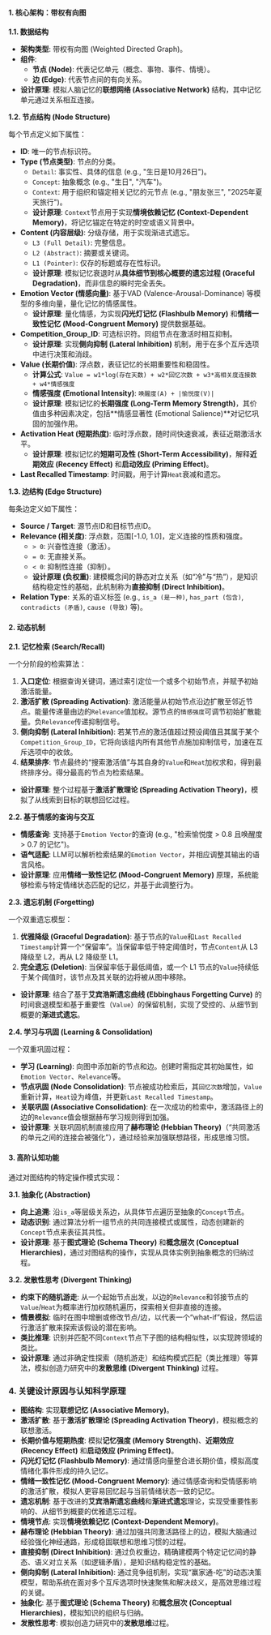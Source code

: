 #### **1. 核心架构：带权有向图**

**1.1. 数据结构**

*   **架构类型**: 带权有向图 (Weighted Directed Graph)。
*   **组件**:
    *   **节点 (Node)**: 代表记忆单元（概念、事物、事件、情境）。
    *   **边 (Edge)**: 代表节点间的有向关系。
*   **设计原理**: 模拟人脑记忆的**联想网络 (Associative Network)** 结构，其中记忆单元通过关系相互连接。

**1.2. 节点结构 (Node Structure)**

每个节点定义如下属性：

*   **ID**: 唯一的节点标识符。
*   **Type (节点类型)**: 节点的分类。
    *   `Detail`: 事实性、具体的信息 (e.g., "生日是10月26日")。
    *   `Concept`: 抽象概念 (e.g., "生日", "汽车")。
    *   `Context`: 用于组织和锚定相关记忆的元节点 (e.g., "朋友张三", "2025年夏天旅行")。
    *   **设计原理**: `Context`节点用于实现**情境依赖记忆 (Context-Dependent Memory)**，将记忆锚定在特定的时空或语义背景中。
*   **Content (内容层级)**: 分级存储，用于实现渐进式遗忘。
    *   `L3 (Full Detail)`: 完整信息。
    *   `L2 (Abstract)`: 摘要或关键词。
    *   `L1 (Pointer)`: 仅存的标题或存在性标识。
    *   **设计原理**: 模拟记忆衰退时从**具体细节到核心概要的遗忘过程 (Graceful Degradation)**，而非信息的瞬时完全丢失。
*   **Emotion Vector (情感向量)**: 基于VAD (Valence-Arousal-Dominance) 等模型的多维向量，量化记忆的情感属性。
    *   **设计原理**: 量化情感，为实现**闪光灯记忆 (Flashbulb Memory)** 和**情绪一致性记忆 (Mood-Congruent Memory)** 提供数据基础。
*   **Competition_Group_ID**: 可选标识符。同组节点在激活时相互抑制。
    *   **设计原理**: 实现**侧向抑制 (Lateral Inhibition)** 机制，用于在多个互斥选项中进行决策和消歧。
*   **Value (长期价值)**: 浮点数，表征记忆的长期重要性和稳固性。
    *   **计算公式**: `Value = w1*log(存在天数) + w2*回忆次数 + w3*高相关度连接数 + w4*情感强度`
    *   **情感强度 (Emotional Intensity)**: `唤醒度(A) + |愉悦度(V)|`
    *   **设计原理**: 模拟记忆的**长期强度 (Long-Term Memory Strength)**，其价值由多种因素决定，包括**情感显著性 (Emotional Salience)**对记忆巩固的加强作用。
*   **Activation Heat (短期热度)**: 临时浮点数，随时间快速衰减，表征近期激活水平。
    *   **设计原理**: 模拟记忆的**短期可及性 (Short-Term Accessibility)**，解释**近期效应 (Recency Effect)** 和**启动效应 (Priming Effect)**。
*   **Last Recalled Timestamp**: 时间戳，用于计算`Heat`衰减和遗忘。

**1.3. 边结构 (Edge Structure)**

每条边定义如下属性：

*   **Source / Target**: 源节点ID和目标节点ID。
*   **Relevance (相关度)**: 浮点数，范围[-1.0, 1.0]，定义连接的性质和强度。
    *   `> 0`: 兴奋性连接（激活）。
    *   `= 0`: 无直接关系。
    *   `< 0`: 抑制性连接（抑制）。
    *   **设计原理 (负权重)**: 建模概念间的静态对立关系（如“冷”与“热”），是知识结构稳定性的基础，此机制称为**直接抑制 (Direct Inhibition)**。
*   **Relation Type**: 关系的语义标签 (e.g., `is_a (是一种)`, `has_part (包含)`, `contradicts (矛盾)`, `cause (导致)` 等)。

#### **2. 动态机制**

**2.1. 记忆检索 (Search/Recall)**

一个分阶段的检索算法：
1.  **入口定位**: 根据查询关键词，通过索引定位一个或多个初始节点，并赋予初始激活能量。
2.  **激活扩散 (Spreading Activation)**: 激活能量从初始节点沿边扩散至邻近节点。能量传递量由边的`Relevance`值加权。源节点的`情感强度`可调节初始扩散能量。负`Relevance`传递抑制信号。
3.  **侧向抑制 (Lateral Inhibition)**: 若某节点的激活值超过预设阈值且其属于某个`Competition_Group_ID`，它将向该组内所有其他节点施加抑制信号，加速在互斥选项中的收敛。
4.  **结果排序**: 节点最终的“搜索激活值”与其自身的`Value`和`Heat`加权求和，得到最终排序分。得分最高的节点为检索结果。
*   **设计原理**: 整个过程基于**激活扩散理论 (Spreading Activation Theory)**，模拟了从线索到目标的联想回忆过程。

**2.2. 基于情感的查询与交互**

*   **情感查询**: 支持基于`Emotion Vector`的查询 (e.g., "检索愉悦度 > 0.8 且唤醒度 > 0.7 的记忆")。
*   **语气适配**: LLM可以解析检索结果的`Emotion Vector`，并相应调整其输出的语言风格。
*   **设计原理**: 应用**情绪一致性记忆 (Mood-Congruent Memory)** 原理，系统能够检索与特定情绪状态匹配的记忆，并基于此调整行为。

**2.3. 遗忘机制 (Forgetting)**

一个双重遗忘模型：
1.  **优雅降级 (Graceful Degradation)**: 基于节点的`Value`和`Last Recalled Timestamp`计算一个“保留率”。当保留率低于特定阈值时，节点`Content`从 L3 降级至 L2，再从 L2 降级至 L1。
2.  **完全遗忘 (Deletion)**: 当保留率低于最低阈值，或一个 L1 节点的`Value`持续低于某个阈值时，该节点及其关联的边将被从图中移除。
*   **设计原理**: 结合了基于**艾宾浩斯遗忘曲线 (Ebbinghaus Forgetting Curve)** 的时间衰退模型和基于重要性（`Value`）的保留机制，实现了受控的、从细节到概要的**渐进式遗忘**。

**2.4. 学习与巩固 (Learning & Consolidation)**

一个双重巩固过程：
*   **学习 (Learning)**: 向图中添加新的节点和边。创建时需指定其初始属性，如`Emotion Vector`、`Relevance`等。
*   **节点巩固 (Node Consolidation)**: 节点被成功检索后，其`回忆次数`增加，`Value`重新计算，`Heat`设为峰值，并更新`Last Recalled Timestamp`。
*   **关联巩固 (Associative Consolidation)**: 在一次成功的检索中，激活路径上的边的`Relevance`值会根据赫布学习规则得到加强。
*   **设计原理**: 关联巩固机制直接应用了**赫布理论 (Hebbian Theory)**（“共同激活的单元之间的连接会被强化”），通过经验来加强联想路径，形成思维习惯。

#### **3. 高阶认知功能**

通过对图结构的特定操作模式实现：

**3.1. 抽象化 (Abstraction)**

*   **向上追溯**: 沿`is_a`等层级关系边，从具体节点遍历至抽象的`Concept`节点。
*   **动态识别**: 通过算法分析一组节点的共同连接模式或属性，动态创建新的`Concept`节点来表征其共性。
*   **设计原理**: 基于**图式理论 (Schema Theory)** 和**概念层次 (Conceptual Hierarchies)**，通过对图结构的操作，实现从具体实例到抽象概念的归纳过程。

**3.2. 发散性思考 (Divergent Thinking)**

*   **约束下的随机游走**: 从一个起始节点出发，以边的`Relevance`和邻接节点的`Value`/`Heat`为概率进行加权随机遍历，探索相关但非直接的连接。
*   **情景模拟**: 临时在图中增删或修改节点/边，以代表一个“what-if”假设，然后运行激活扩散来探索该假设的潜在影响。
*   **类比推理**: 识别并匹配不同`Context`节点下子图的结构相似性，以实现跨领域的类比。
*   **设计原理**: 通过非确定性探索（随机游走）和结构模式匹配（类比推理）等算法，模拟创造力研究中的**发散思维 (Divergent Thinking)** 过程。

### **4. 关键设计原因与认知科学原理**

*   **图结构**: 实现**联想记忆 (Associative Memory)**。
*   **激活扩散**: 基于**激活扩散理论 (Spreading Activation Theory)**，模拟概念的联想激活。
*   **长期价值与短期热度**: 模拟**记忆强度 (Memory Strength)**、**近期效应 (Recency Effect)** 和**启动效应 (Priming Effect)**。
*   **闪光灯记忆 (Flashbulb Memory)**: 通过情感向量整合进长期价值，模拟高度情绪化事件形成的持久记忆。
*   **情绪一致性记忆 (Mood-Congruent Memory)**: 通过情感查询和受情感影响的激活扩散，模拟人更容易回忆起与当前情绪状态一致的记忆。
*   **遗忘机制**: 基于改进的**艾宾浩斯遗忘曲线**和**渐进式遗忘**理论，实现受重要性影响的、从细节到概要的优雅遗忘过程。
*   **情境节点**: 实现**情境依赖记忆 (Context-Dependent Memory)**。
*   **赫布理论 (Hebbian Theory)**: 通过加强共同激活路径上的边，模拟大脑通过经验强化神经通路，形成稳固联想和思维习惯的过程。
*   **直接抑制 (Direct Inhibition)**: 通过负权重边，精确建模两个特定记忆间的静态、语义对立关系（如逻辑矛盾），是知识结构稳定性的基础。
*   **侧向抑制 (Lateral Inhibition)**: 通过竞争组机制，实现“赢家通-吃”的动态决策模型，帮助系统在面对多个互斥选项时快速聚焦和解决歧义，是高效思维过程的关键。
*   **抽象化**: 基于**图式理论 (Schema Theory)** 和**概念层次 (Conceptual Hierarchies)**，模拟知识的组织与归纳。
*   **发散性思考**: 模拟创造力研究中的**发散思维**过程。